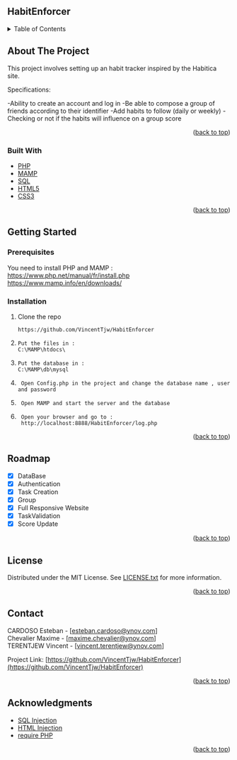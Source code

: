 <div id="top"></div>

<!-- HabitEnforcer  -->
## HabitEnforcer 

<!-- TABLE OF CONTENTS -->
<details>
  <summary>Table of Contents</summary>
  <ol>
    <li>
      <a href="#about-the-project">About The Project</a>
      <ul>
        <li><a href="#built-with">Built With</a></li>
      </ul>
    </li>
    <li>
      <a href="#getting-started">Getting Started</a>
      <ul>
        <li><a href="#prerequisites">Prerequisites</a></li>
        <li><a href="#installation">Installation</a></li>
      </ul>
    </li>
    <li><a href="#roadmap">Roadmap</a></li>
    <li><a href="#license">License</a></li>
    <li><a href="#contact">Contact</a></li>
    <li><a href="#acknowledgments">Acknowledgments</a></li>
  </ol>
</details>



<!-- ABOUT THE PROJECT -->
## About The Project
This project involves setting up an habit tracker inspired by the Habitica site.

Specifications:

-Ability to create an account and log in
-Be able to compose a group of friends according to their identifier
-Add habits to follow (daily or weekly)
-Checking or not if the habits will influence on a group score



<p align="right">(<a href="#top">back to top</a>)</p>



### Built With
* [PHP](https://www.php.net/)
* [MAMP](https://www.mamp.info/en/downloads/)
* [SQL](https://sql.sh/)
* [HTML5](https://html.spec.whatwg.org/multipage/)
* [CSS3](https://developer.mozilla.org/en-US/docs/Web/CSS)

<p align="right">(<a href="#top">back to top</a>)</p>



<!-- GETTING STARTED -->
## Getting Started

### Prerequisites

You need to install PHP and MAMP :
<br>
https://www.php.net/manual/fr/install.php
https://www.mamp.info/en/downloads/

### Installation

1. Clone the repo
   ```
   https://github.com/VincentTjw/HabitEnforcer
   ```
2. 
   ```
   Put the files in :
   C:\MAMP\htdocs\
   ```
3. 
   ```
   Put the database in :
   C:\MAMP\db\mysql
   ```
4. 
   ```
    Open Config.php in the project and change the database name , user and password
   ```
5. 
   ```
    Open MAMP and start the server and the database
   ```
5. 
   ```
    Open your browser and go to :
    http://localhost:8888/HabitEnforcer/log.php
   ```


<p align="right">(<a href="#top">back to top</a>)</p>



<!-- ROADMAP -->
## Roadmap

- [x] DataBase
- [x] Authentication
- [x] Task Creation 
- [x] Group 
- [x] Full Responsive Website
- [x] TaskValidation
- [x] Score Update

<p align="right">(<a href="#top">back to top</a>)</p>

<!-- LICENSE -->
## License

Distributed under the MIT License. See [LICENSE.txt]() for more information.

<p align="right">(<a href="#top">back to top</a>)</p>



<!-- CONTACT -->
## Contact

CARDOSO Esteban - [esteban.cardoso@ynov.com] <br>
Chevalier Maxime - [maxime.chevalier@ynov.com] <br>
TERENTJEW Vincent - [vincent.terentjew@ynov.com] <br>



Project Link: [https://github.com/VincentTjw/HabitEnforcer](https://github.com/VincentTjw/HabitEnforcer)

<p align="right">(<a href="#top">back to top</a>)</p>

<!-- ACKNOWLEDGMENTS -->
## Acknowledgments
* [SQL Injection](https://www.php.net/manual/fr/security.database.sql-injection.php)
* [HTML Injection](https://riptutorial.com/php/example/11883/cross-site-scripting--xss-)
* [require PHP](https://www.php.net/manual/fr/function.require.php)

<p align="right">(<a href="#top">back to top</a>)</p>